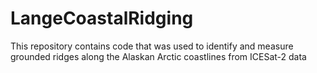 # LangeCoastalRidging
This repository contains code that was used to identify and measure grounded ridges along the Alaskan Arctic coastlines from ICESat-2 data
